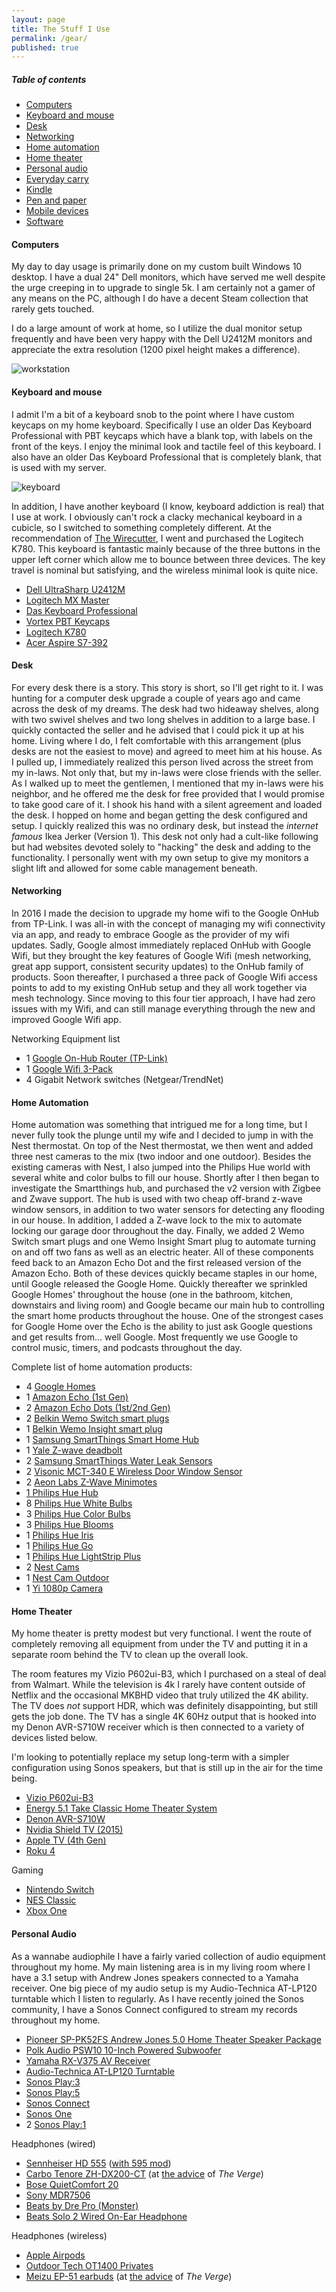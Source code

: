 ```yaml
---
layout: page
title: The Stuff I Use
permalink: /gear/
published: true
---
```

  <div class="toc">
    <h5>Table of contents</h5>
    <ul>
      <li><a href="#computers">Computers</a></li>
      <li><a href="#keyboard-mouse">Keyboard and mouse</a></li>
      <li><a href="#desk">Desk</a></li>
      <li><a href="#networking">Networking</a></li>
      <li><a href="#homeauto">Home automation</a></li>
      <li><a href="#tv">Home theater</a></li>
      <li><a href="#personalaudio">Personal audio</a></li>
      <li><a href="#edc">Everyday carry</a></li>
      <li><a href="#kindle">Kindle</a></li>
      <li><a href="#paper">Pen and paper</a></li>
      <li><a href="#mobile">Mobile devices</a></li>
      <li><a href="#software">Software</a></li>
    </ul>
  </div>

#### Computers  
My day to day usage is primarily done on my custom built Windows 10 desktop.  I have a dual 24" Dell monitors, which have served me well despite the urge creeping in to upgrade to single 5k. I am certainly not a gamer of any means on the PC, although I do have a decent Steam collection that rarely gets touched.

I do a large amount of work at home, so I utilize the dual monitor setup frequently and have been very happy with the Dell U2412M monitors and appreciate the extra resolution (1200 pixel height makes a difference).

![workstation](https://s3.us-east-2.amazonaws.com/chunsanger/Images/2017/10/20171015_workstation+(Custom).jpg)

<h4 id="keyboard-mouse">Keyboard and mouse</h4>  
I admit I'm a bit of a keyboard snob to the point where I have custom keycaps on my home keyboard. Specifically I use an older Das Keyboard Professional with PBT keycaps which have a blank top, with labels on the front of the keys. I enjoy the minimal look and tactile feel of this keyboard. I also have an older Das Keyboard Professional that is completely blank, that is used with my server.

![keyboard](https://s3.us-east-2.amazonaws.com/chunsanger/Images/2017/10/20171016_keyboard+(Custom).jpg)

In addition, I have another keyboard (I know, keyboard addiction is real) that I use at work. I obviously can't rock a clacky mechanical keyboard in a cubicle, so I switched to something completely different. At the recommendation of [The Wirecutter](https://thewirecutter.com/reviews/the-best-bluetooth-keyboard/), I went and purchased the Logitech K780. This keyboard is fantastic mainly because of the three buttons in the upper left corner which allow me to bounce between three devices. The key travel is nominal but satisfying, and the wireless minimal look is quite nice.

- [Dell UltraSharp U2412M](https://www.amazon.com/Dell-UltraSharp-24-Inch-LED-Lit-Monitor/dp/B005JN9310/ref=sr_1_1?s=electronics&ie=UTF8&qid=1508988397&sr=1-1&keywords=Dell+u2412M)
- [Logitech MX Master](https://www.amazon.com/Logitech-Master-Wireless-Mouse-High-precision/dp/B00TZR3WRM/ref=sr_1_4?s=electronics&ie=UTF8&qid=1508988435&sr=1-4&keywords=logitech+Master)
- [Das Keyboard Professional](https://www.daskeyboard.com/model-s-professional/)
- [Vortex PBT Keycaps](https://www.massdrop.com/buy/vortex-pbt-keycaps)
- [Logitech K780](https://www.amazon.com/Logitech-Multi-Device-Wireless-Keyboard-Computer/dp/B01LZTBKBG)
- [Acer Aspire S7-392](https://www.amazon.com/Acer-S7-392-9890-13-3-Inch-Touchscreen-Ultrabook/dp/B00D4AX780)

#### Desk  

For every desk there is a story. This story is short, so I'll get right to it. I was hunting for a computer desk upgrade a couple of years ago and came across the desk of my dreams. The desk had two hideaway shelves, along with two swivel shelves and two long shelves in addition to a large base. I quickly contacted the seller and he advised that I could pick it up at his home. Living where I do, I felt comfortable with this arrangement (plus desks are not the easiest to move) and agreed to meet him at his house. As I pulled up, I immediately realized this person lived across the street from my in-laws. Not only that, but my in-laws were close friends with the seller. As I walked up to meet the gentlemen, I mentioned that my in-laws were his neighbor, and he offered me the desk for free provided that I would promise to take good care of it. I shook his hand with a silent agreement and loaded the desk. I hopped on home and began getting the desk configured and setup. I quickly realized this was no ordinary desk, but instead the _internet famous_ Ikea Jerker (Version 1). This desk not only had a cult-like following but had websites devoted solely to "hacking" the desk and adding to the functionality. I personally went with my own setup to give my monitors a slight lift and allowed for some cable management beneath.

#### Networking  
In 2016 I made the decision to upgrade my home wifi to the Google OnHub from TP-Link. I was all-in with the concept of managing my wifi connectivity via an app, and ready to embrace Google as the provider of my wifi updates. Sadly, Google almost immediately replaced OnHub with Google Wifi, but they brought the key features of Google Wifi (mesh networking, great app support, consistent security updates) to the OnHub family of products. Soon thereafter, I purchased a three pack of Google Wifi access points to add to my existing OnHub setup and they all work together via mesh technology. Since moving to this four tier approach, I have had zero issues with my Wifi, and can still manage everything through the new and improved Google Wifi app.

Networking Equipment list
- 1 [Google On-Hub Router (TP-Link)](https://www.amazon.com/Google-WiFi-Router-OnHub-AC1900/dp/B013ALA9LA)
- 1 [Google Wifi 3-Pack](https://store.google.com/config/google_wifi)
- 4 Gigabit Network switches (Netgear/TrendNet)

<h4 id="homeauto">Home Automation</h4>
Home automation was something that intrigued me for a long time, but I never fully took the plunge until my wife and I decided to jump in with the Nest thermostat. On top of the Nest thermostat, we then went and added three nest cameras to the mix (two indoor and one outdoor). Besides the existing cameras with Nest, I also jumped into the Philips Hue world with several white and color bulbs to fill our house. Shortly after I then began to investigate the Smartthings hub, and purchased the v2 version with Zigbee and Zwave support. The hub is used with two cheap off-brand z-wave window sensors, in addition to two water sensors for detecting any flooding in our house. In addition, I added a Z-wave lock to the mix to automate locking our garage door throughout the day. Finally, we added 2 Wemo Switch smart plugs and one Wemo Insight Smart plug to automate turning on and off two fans as well as an electric heater.   All of these components feed back to an Amazon Echo Dot and the first released version of the Amazon Echo. Both of these devices quickly became staples in our home, until Google released the Google Home. Quickly thereafter we sprinkled Google Homes' throughout the house (one in the bathroom, kitchen, downstairs and living room) and Google became our main hub to controlling the smart home products throughout the house. One of the strongest cases for Google Home over the Echo is the ability to just ask Google questions and get results from... well Google. Most frequently we use Google to control music, timers, and podcasts throughout the day.

Complete list of home automation products:
- 4 [Google Homes](https://store.google.com/product/google_home)
- 1 [Amazon Echo (1st Gen)](https://www.amazon.com/dp/B06XCM9LJ4/ref=fs_ods_fs_ha_drhttps://www.amazon.com/dp/B06XCM9LJ4/ref=fs_ods_fs_ha_dr)
- 2 [Amazon Echo Dots (1st/2nd Gen)](https://www.amazon.com/Amazon-Echo-Dot-Portable-Bluetooth-Speaker-with-Alexa-Black/dp/B01DFKC2SO/ref=sr_1_1?s=lamps-light&ie=UTF8&qid=1508986998&sr=8-1&keywords=amazon+echo+dot)
- 2 [Belkin Wemo Switch smart plugs](https://www.amazon.com/WeMo-Switch-Smart-Wi-Fi-Amazon/dp/B00BB2MMNE/ref=sr_1_fkmr0_3?s=hi&ie=UTF8&qid=1508986979&sr=1-3-fkmr0&keywords=belkin+wemo+siwthc)
- 1 [Belkin Wemo Insight smart plug](https://www.amazon.com/Insight-Enabled-Control-Appliances-Assistant/dp/B01DBXNYCS/ref=sr_1_2?s=hi&ie=UTF8&qid=1508986944&sr=1-2&keywords=Belkin+wemo+insight)
- 1 [Samsung SmartThings Smart Home Hub](https://www.amazon.com/Samsung-SmartThings-Smart-Home-Hub/dp/B010NZV0GE/ref=pd_lpo_vtph_60_bs_t_1?_encoding=UTF8&psc=1&refRID=SJC24BHX2F1EFBCM0X67)
- 1 [Yale Z-wave deadbolt](https://www.amazon.com/Yale-Electronic-Deadbolt-Motorized-Technology/dp/B005NLKUR4/ref=sr_1_4?s=hardware&ie=UTF8&qid=1508986816&sr=1-4&keywords=yale+deadbolt)
- 2 [Samsung SmartThings Water Leak Sensors](https://www.amazon.com/Samsung-SmartThings-Water-Leak-Sensor/dp/B00MOIYIN6)
- 2 [Visonic MCT-340 E Wireless Door Window Sensor](https://www.amazon.com/dp/B06XDJ3KYC)
- 2 [Aeon Labs Z-Wave Minimotes](https://www.amazon.com/Aeon-Labs-DSA03202-v1-Minimote/dp/B00KU7ERAW/ref=sr_1_cc_1?s=aps&ie=UTF8&qid=1508988111&sr=1-1-catcorr&keywords=aeon+remote)
- [1 Philips Hue Hub](https://www.amazon.com/Philips-Equivalent-Starter-Compatible-Assistant/dp/B014H2OZAC/ref=sr_1_4?s=hi&ie=UTF8&qid=1508987955&sr=1-4&keywords=philips+hue+hub)
- 8 [Philips Hue White Bulbs](https://www.amazon.com/gp/product/B014H2OZAC/ref=abs_brd_tag_dp?smid=ATVPDKIKX0DER)
- 3 [Philips Hue Color Bulbs](https://www.amazon.com/Philips-Generation-Equivalent-Compatible-Assistant/dp/B01M9AU8MB/ref=pd_sim_60_5?_encoding=UTF8&psc=1&refRID=XKKY5KS3MMP4EJQH4W6Z)
- 3 [Philips Hue Blooms](https://www.amazon.com/Philips-Dimmable-Compatible-HomeKit-Assistant/dp/B00I811PG6/ref=sr_1_1?s=hi&ie=UTF8&qid=1508987219&sr=1-1&keywords=Philips+hue+bloom)
- 1 [Philips Hue Iris](https://www.amazon.com/Philips-259960-Personal-Wireless-Lighting/dp/B00KOB81S8/ref=sr_1_2?s=hi&ie=UTF8&qid=1508987283&sr=1-2&keywords=hue+iris)
- 1 [Philips Hue Go](https://www.amazon.com/Philips-Portable-Dimmable-Compatible-Assistant/dp/B00UVHAC1O/ref=pd_sim_60_1?_encoding=UTF8&psc=1&refRID=RHXSQXY49F52ZT09QTED)  
- 1 [Philips Hue LightStrip Plus](https://www.amazon.com/gp/product/B014H2OXYU/ref=oh_aui_detailpage_o01_s00?ie=UTF8&psc=1)  
- 2 [Nest Cams](https://www.amazon.com/Nest-Indoor-security-camera-Amazon/dp/B00WBJGUA2/ref=sr_1_4?s=hi&ie=UTF8&qid=1508987378&sr=8-4&keywords=nest+cam)
- 1 [Nest Cam Outdoor](https://www.amazon.com/Nest-Outdoor-Security-Camera-Amazon/dp/B01I3I9L8M/ref=pd_bxgy_421_img_2?_encoding=UTF8&psc=1&refRID=HHVGTAHA627R5WCG6MKT)
- 1 [Yi 1080p Camera](https://www.amazon.com/YI-Camera-Wireless-Security-Surveillance/dp/B01CW4AR9K/ref=sr_1_4?s=lamps-light&ie=UTF8&qid=1508987427&sr=8-4&keywords=yi+camera)

<h4 id="tv">Home Theater</h4>  
My home theater is pretty modest but very functional. I went the route of completely removing all equipment from under the TV and putting it in a separate room behind the TV to clean up the overall look.

The room features my Vizio P602ui-B3, which I purchased on a steal of deal from Walmart. While the television is 4k I rarely have content outside of Netflix and the occasional MKBHD video that truly utilized the 4K ability. The TV does _not_ support HDR, which was definitely disappointing, but still gets the job done. The TV has a single 4K 60Hz output that is hooked into my Denon AVR-S710W receiver which is then connected to a variety of devices listed below.

I'm looking to potentially replace my setup long-term with a simpler configuration using Sonos speakers, but that is still up in the air for the time being.

- [Vizio P602ui-B3](https://www.amazon.com/VIZIO-P602ui-B3-60-Inch-Ultra-Smart/dp/B00M2FBEG0)
- [Energy 5.1 Take Classic Home Theater System](https://www.amazon.com/Energy-Classic-Theater-System-Black/dp/B001202C44/ref=sr_1_1?s=electronics&ie=UTF8&qid=1509070868&sr=1-1&keywords=energy+5.1)
- [Denon AVR-S710W](https://www.amazon.com/Denon-AVR-S710W-Channel-Receiver-Bluetooth/dp/B00ZIGUE8Y/ref=sr_1_1?s=electronics&ie=UTF8&qid=1509071512&sr=1-1&keywords=denon+avrs710w)
- [Nvidia Shield TV (2015)](https://www.amazon.com/NVIDIA-SHIELD/dp/B00U33Q940/ref=sr_1_5?s=electronics&ie=UTF8&qid=1509071847&sr=1-5&keywords=nvidia+shield+tv)
- [Apple TV (4th Gen)](https://www.apple.com/shop/buy-tv/apple-tv/apple-tv-32gb)
- [Roku 4](https://www.amazon.com/Roku-Streaming-Headphone-Quad-Core-Processor/dp/B015YF5YIS)

Gaming  
- [Nintendo Switch](https://www.amazon.com/Nintendo-Switch-Gray-Joy/dp/B01LTHP2ZK/ref=sr_1_3?s=electronics&ie=UTF8&qid=1509071820&sr=1-3&keywords=nintendo+switch)
- [NES Classic](https://www.nintendo.com/nes-classic/)
- [Xbox One](https://www.amazon.com/Microsoft-Xbox-One-Special-Certified-Refurbished/dp/B01N8YOOQM/ref=sr_1_7?s=electronics&ie=UTF8&qid=1509071652&sr=1-7&keywords=xbox%2Bone&th=1)

<h4 id="personalaudio">Personal Audio</h4>
As a wannabe audiophile I have a fairly varied collection of audio equipment throughout my home. My main listening area is in my living room where I have a 3.1 setup with Andrew Jones speakers connected to a Yamaha receiver. One big piece of my audio setup is my Audio-Technica AT-LP120 turntable which I listen to regularly. As I have recently joined the Sonos community, I have a Sonos Connect configured to stream my records throughout my home.

- [Pioneer SP-PK52FS Andrew Jones 5.0 Home Theater Speaker Package](https://www.amazon.com/Pioneer-SP-PK52FS-Theater-Speaker-Package/dp/B00IRH0QMA?th=1)
- [Polk Audio PSW10 10-Inch Powered Subwoofer](https://www.amazon.com/Polk-10-Inch-Powered-Subwoofer-Single/dp/B0002KVQBA/ref=sr_1_3?s=electronics&ie=UTF8&qid=1509070205&sr=1-3&keywords=polk+audio+subwoofer)
- [Yamaha RX-V375 AV Receiver](https://www.amazon.com/Yamaha-RX-V375-Channel-Theater-Receiver/dp/B00B981F38/ref=sr_1_1?s=electronics&ie=UTF8&qid=1509070692&sr=1-1&keywords=yamaha+rx-v375)
- [Audio-Technica AT-LP120 Turntable](https://www.amazon.com/Audio-Technica-AT-LP120-USB-Direct-Drive-Professional-Turntable/dp/B002S1CJ2Q)
- [Sonos Play:3](https://www.amazon.com/Sonos-PLAY-Mid-Sized-Wireless-Streaming/dp/B005441AJC?th=1)  
- [Sonos Play:5](https://www.amazon.com/Sonos-PLAY-Ultimate-Wireless-Streaming/dp/B014LFINIA)  
- [Sonos Connect](https://www.amazon.com/Sonos-Wireless-Receiver-Component-Streaming/dp/B001CROHX6/ref=sr_1_1?s=amazon-devices&ie=UTF8&qid=1510114552&sr=8-1&keywords=sonos+connect)
- [Sonos One](https://www.amazon.com/All-new-Sonos-One-Controlled-Speaker/dp/B074XN1LH3/ref=sr_1_3?s=electronics&ie=UTF8&qid=1510114680&sr=1-3&keywords=sonos%2Bone&th=1)
- 2 [Sonos Play:1](https://www.amazon.com/Sonos-Play-Compact-Wireless-Streaming/dp/B00EWCUK1Q)

Headphones (wired)
- [Sennheiser HD 555](https://www.amazon.com/gp/product/B0001FTVDQ/ref=as_li_qf_sp_asin_il_tl?tag=onwinningcom-20&ie=UTF8&camp=1789&creative=9325&linkCode=as2&creativeASIN=B0001FTVDQ&linkId=8bf9954f27f1be1fbbe9f3ade13207fe) ([with 595 mod](https://www.google.com/url?sa=t&rct=j&q=&esrc=s&source=web&cd=2&cad=rja&uact=8&ved=0ahUKEwiroazx44_XAhXm54MKHbPfA68QtwIIMDAB&url=https%3A%2F%2Fwww.youtube.com%2Fwatch%3Fv%3DPvQ8PzBrHXE&usg=AOvVaw0vSNSEovgMc2OWRRfdxc4l))
- [Carbo Tenore ZH-DX200-CT](http://www.zeroaudio.jp/product_ZH-DX200-CT_01-E.html) (at [the advice](https://www.theverge.com/2016/8/29/12688698/zero-audio-carbo-tenore-best-earphones-review) of _The Verge_)
- [Bose QuietComfort 20](https://www.amazon.com/Bose-QuietComfort-Acoustic-Cancelling-headphones/dp/B0752V6ZDX/ref=sr_1_2?s=electronics&ie=UTF8&qid=1509072317&sr=1-2&keywords=Bose+QuietComfort+20+Acoustic+Noise+Cancelling+Headphones%2C+Samsung+and+Android+Devices%2C+Black)
- [Sony MDR7506](https://www.amazon.com/gp/product/B000AJIF4E/ref=oh_aui_search_detailpage?ie=UTF8&psc=1)
- [Beats by Dre Pro (Monster)](https://www.amazon.com/Beats-Pro-Wired-Over-Ear-Headphone/dp/B008CQWOYY)
- [Beats Solo 2 Wired On-Ear Headphone](https://www.amazon.com/Beats-Solo2-Wired-Ear-Headphone/dp/B00OLZCUW6/ref=pd_lpo_vtph_23_bs_t_1?_encoding=UTF8&refRID=TG0EX5DYBD8W9V1R004N&th=1)

Headphones (wireless)
- [Apple Airpods](https://www.apple.com/us/shop/goto/product/MMEF2)
- [Outdoor Tech OT1400 Privates](https://www.amazon.com/Outdoor-Tech-OT1400-Privates-Headphones/dp/B00EUSMQWS?th=1)
- [Meizu EP-51 earbuds](https://us.gearbest.com/sports-fitness-headphones/pp_356162.html) (at [the advice](https://www.theverge.com/2016/8/10/12421074/apple-could-and-probably-should-bundle-wireless-earbuds-with-the-next) of _The Verge_)
